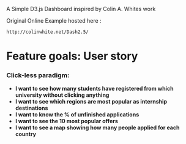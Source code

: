 A Simple D3.js Dashboard inspired by Colin A. Whites work

Original Online Example hosted here :

    http://colinwhite.net/Dash2.5/

# Feature goals: User story #
### Click-less paradigm: ###
* __I want to see how many students have registered from which university without clicking anything__ 
* __I want to see which regions are most popular as internship destinations__
* __I want to know the % of unfinished applications__
* __I want to see the 10 most popular offers__
* __I want to see a map showing how many people applied for each country__
 